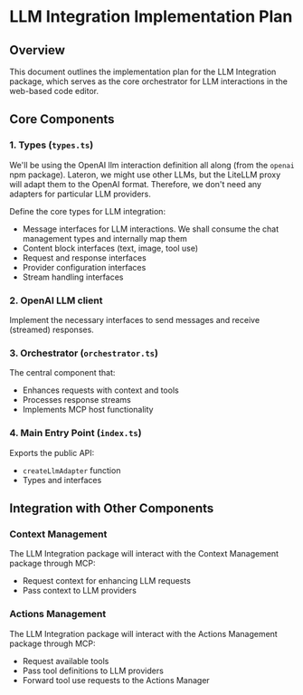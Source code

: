 # LLM Integration Implementation Plan

## Overview

This document outlines the implementation plan for the LLM Integration package, which serves as the core orchestrator for LLM interactions in the web-based code editor.

## Core Components

### 1. Types (`types.ts`)

We'll be using the OpenAI llm interaction definition all along (from the `openai` npm package).
Lateron, we might use other LLMs, but the LiteLLM proxy will adapt them to the OpenAI format.
Therefore, we don't need any adapters for particular LLM providers.

Define the core types for LLM integration:

- Message interfaces for LLM interactions. We shall consume the chat management types and internally map them
- Content block interfaces (text, image, tool use)
- Request and response interfaces
- Provider configuration interfaces
- Stream handling interfaces

### 2. OpenAI LLM client

Implement the necessary interfaces to send messages and receive (streamed) responses.

### 3. Orchestrator (`orchestrator.ts`)

The central component that:

- Enhances requests with context and tools
- Processes response streams
- Implements MCP host functionality

### 4. Main Entry Point (`index.ts`)

Exports the public API:

- `createLlmAdapter` function
- Types and interfaces

## Integration with Other Components

### Context Management

The LLM Integration package will interact with the Context Management package through MCP:

- Request context for enhancing LLM requests
- Pass context to LLM providers

### Actions Management

The LLM Integration package will interact with the Actions Management package through MCP:

- Request available tools
- Pass tool definitions to LLM providers
- Forward tool use requests to the Actions Manager
